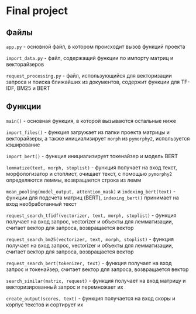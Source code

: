 # Final project

## Файлы
`app.py` - основной файл, в котором происходит вызов функций проекта

`import_data.py` - файл, содержащий функции по импорту матриц и векторайзеров

`request_processing.py` - файл, использующийся для векторизации запроса и поиска ближайших из документов, содержит функции для TF-IDF, BM25 и BERT

## Функции
`main()` - основная функция, в которой вызываются остальные ниже

`import_files()` - функция загружает из папки проекта матрицы и векторайзеры, а также инициализирует `morph` из `pymorphy2`, используется кэширование

`import_bert()` - функция инициализирует токенайзер и модель BERT

`lemmatize(text, morph, stoplist)` - функция получает на вход текст, морфологизатор и стоплист, очищает текст, с помощью `pymorphy2` определяются леммы, возвращается строка из лемм

`mean_pooling(model_output, attention_mask)` и `indexing_bert(text)` - функции для подсчета матриц (BERT), `indexing_bert()` принимает на вход необработанный текст

`request_search_tfidf(vectorizer, text, morph, stoplist)` - функция получает на вход запрос, vectorizer и объекты для лемматизации, считает вектор для запроса, возвращается вектор

`request_search_bm25(vectorizer, text, morph, stoplist)` - функция получает на вход запрос, vectorizer и объекты для лемматизации, считает вектор для запроса, возвращается вектор

`request_search_bert(tokenizer, text)` - функция получает на вход запрос и токенайзер, считает вектор для запроса, возвращается вектор

`search_similar(matrix, request)` - функция получает на вход матрицу и векторизированный запрос и перемножает их

`create_output(scores, text)` - функция получается на вход скоры и корпус текстов и сортирует их 

